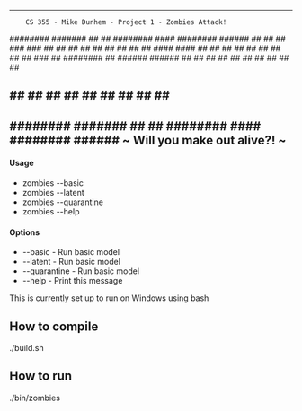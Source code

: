 ----------------------------------------------------------------
        CS 355 - Mike Dunhem - Project 1 - Zombies Attack!
  ########  #######  ##     ## ########  #### ########  ######
       ##  ##     ## ###   ### ##     ##  ##  ##       ##    ##
      ##   ##     ## #### #### ##     ##  ##  ##       ##
     ##    ##     ## ## ### ## ########   ##  ######    ######
    ##     ##     ## ##     ## ##     ##  ##  ##             ##
   ##      ##     ## ##     ## ##     ##  ##  ##       ##    ##
  ########  #######  ##     ## ########  #### ########  ######
                  ~ Will you make out alive?! ~
----------------------------------------------------------------

#### Usage
- zombies --basic
- zombies --latent
- zombies --quarantine
- zombies --help

#### Options
- --basic       -     Run basic model
- --latent      -     Run basic model
- --quarantine  -     Run basic model
- --help        -     Print this message


This is currently set up to run on Windows using bash

## How to compile ##
./build.sh

## How to run ##
./bin/zombies
